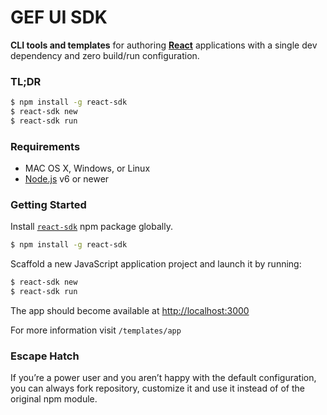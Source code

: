 # GEF UI SDK

**CLI tools and templates** for authoring **[React](https://facebook.github.io/react/)** applications with a single dev dependency and zero build/run configuration.

### TL;DR

```sh
$ npm install -g react-sdk
$ react-sdk new
$ react-sdk run
```

### Requirements

* MAC OS X, Windows, or Linux
* [Node.js](https://nodejs.org) v6 or newer

### Getting Started

Install [`react-sdk`](https://github.com/tommmyy/react-sdk) npm package globally.

```sh
$ npm install -g react-sdk
```

Scaffold a new JavaScript application project and launch it by running:

```sh
$ react-sdk new
$ react-sdk run
```

The app should become available at [http://localhost:3000](http://localhost:3000)

For more information visit `/templates/app`

### Escape Hatch

If you’re a power user and you aren’t happy with the default configuration, you can always
fork repository, customize it and use it
instead of of the original npm module.
